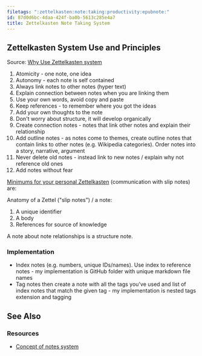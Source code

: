 ```yaml
---
filetags: ":zettelkasten:note:taking:productivity:epubnote:"
id: 87d0d6bc-4daa-424f-ba0b-5613c285e4a7
title: Zettelkasten Note Taking System
---
```


## Zettelkasten System Use and Principles

Source: [Why Use Zettelkasten
system](https://writingcooperative.com/zettelkasten-how-one-german-scholar-was-so-freakishly-productive-997e4e0ca125)

1.  Atomicity - one note, one idea
2.  Autonomy - each note is self contained
3.  Always link notes to other notes (hyper text)
4.  Explain connection between notes when you are linking them
5.  Use your own words, avoid copy and paste
6.  Keep references - to remember where you got the ideas
7.  Add your own thoughts to the note
8.  Don't worry about structure, it will develop organically
9.  Create connection notes - notes that link other notes and explain
    their relationship
10. Add outline notes - as notes come to themes, create outline notes
    that contain links to other notes (e.g. Wikipedia categories). Order
    notes into a story, narrative, argument
11. Never delete old notes - instead link to new notes / explain why not
    reference old ones
12. Add notes without fear

[Minimums for your personal
Zettelkasten](https://zettelkasten.de/introduction/) (communication with
slip notes) are:

Anatomy of a Zettel ("slip notes") / a note:

1.  A unique identifier
2.  A body
3.  References for source of knowledge

A note about note relationships is a structure note.

### Implementation

- Index notes (e.g. numbers, unique IDs/names). Use index to reference
  notes - my implementation is GitHub folder with unique markdown file
  names
- Tag notes then create a note with all the tags you've used and list of
  index notes that match the given tag - my implementation is nested
  tags extension and tagging

## See Also

### Resources

- [Concept of notes system](https://zettelkasten.de/posts/overview/)
